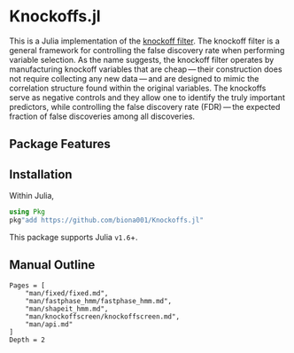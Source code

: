 # Knockoffs.jl

This is a Julia implementation of the [knockoff filter](https://web.stanford.edu/group/candes/knockoffs/). The knockoff filter is a general framework for controlling the false discovery rate when performing variable selection. As the name suggests, the knockoff filter operates by manufacturing knockoff variables that are cheap — their construction does not require collecting any new data — and are designed to mimic the correlation structure found within the original variables. The knockoffs serve as negative controls and they allow one to identify the truly important predictors, while controlling the false discovery rate (FDR) — the expected fraction of false discoveries among all discoveries.

## Package Features

## Installation

Within Julia,
```julia
using Pkg
pkg"add https://github.com/biona001/Knockoffs.jl"
```
This package supports Julia `v1.6`+.

## Manual Outline

```@contents
Pages = [
    "man/fixed/fixed.md",
    "man/fastphase_hmm/fastphase_hmm.md",
    "man/shapeit_hmm.md",
    "man/knockoffscreen/knockoffscreen.md",
    "man/api.md"
]
Depth = 2
```
